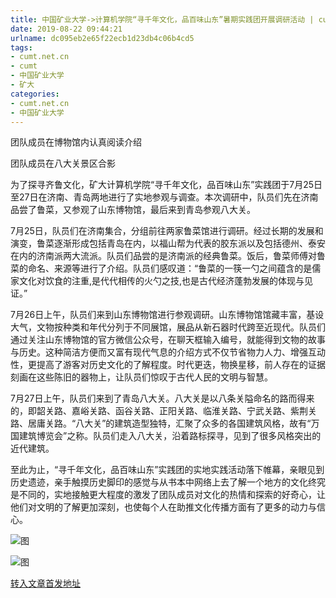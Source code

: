 ```yaml
---
title: 中国矿业大学->计算机学院“寻千年文化，品百味山东”暑期实践团开展调研活动 | cumt.net.cn
date: 2019-08-22 09:44:21
urlname: dc095eb2e65f22ecb1d23db4c06b4cd5
tags: 
- cumt.net.cn
- cumt
- 中国矿业大学
- 矿大
categories:
- cumt.net.cn
- 中国矿业大学
---
```



团队成员在博物馆内认真阅读介绍

团队成员在八大关景区合影

为了探寻齐鲁文化，矿大计算机学院“寻千年文化，品百味山东”实践团于7月25日至27日在济南、青岛两地进行了实地参观与调查。本次调研中，队员们先在济南品尝了鲁菜，又参观了山东博物馆，最后来到青岛参观八大关。

7月25日，队员们在济南集合，分组前往两家鲁菜馆进行调研。经过长期的发展和演变，鲁菜逐渐形成包括青岛在内，以福山帮为代表的胶东派以及包括德州、泰安在内的济南派两大流派。队员们品尝的是济南派的经典鲁菜。饭后，鲁菜师傅对鲁菜的命名、来源等进行了介绍。队员们感叹道：“鲁菜的一筷一勺之间蕴含的是儒家文化对饮食的注重,是代代相传的火勺之技,也是古代经济蓬勃发展的体现与见证。”

7月26日上午，队员们来到山东博物馆进行参观调研。山东博物馆馆藏丰富，基设大气，文物按种类和年代分列于不同展馆，展品从新石器时代跨至近现代。队员们通过关注山东博物馆的官方微信公众号，在聊天框输入编号，就能得到文物的故事与历史。这种简洁方便而又富有现代气息的介绍方式不仅节省物力人力、增强互动性，更提高了游客对历史文化的了解程度。时代更迭，物换星移，前人存在的证据刻画在这些陈旧的器物上，让队员们惊叹于古代人民的文明与智慧。

7月27日上午，队员们来到了青岛八大关。八大关是以八条关隘命名的路而得来的，即韶关路、嘉峪关路、函谷关路、正阳关路、临淮关路、宁武关路、紫荆关路、居庸关路。“八大关”的建筑造型独特，汇聚了众多的各国建筑风格，故有“万国建筑博览会”之称。队员们走入八大关，沿着路标探寻，见到了很多风格突出的近代建筑。

至此为止，“寻千年文化，品百味山东”实践团的实地实践活动落下帷幕，亲眼见到历史遗迹，亲手触摸历史脚印的感觉与从书本中网络上去了解一个地方的文化终究是不同的，实地接触更大程度的激发了团队成员对文化的热情和探索的好奇心，让他们对文明的了解更加深刻，也使每个人在助推文化传播方面有了更多的动力与信心。



![图](http://xwzx.cumt.edu.cn/_upload/article/images/a4/80/d6fe2e2747f589d652f893d5eabf/fce30dc5-0f3f-4d93-ac18-d7798292bc89.jpg)

![图](http://xwzx.cumt.edu.cn/_upload/article/images/a4/80/d6fe2e2747f589d652f893d5eabf/7e767c86-bef4-4034-9e63-ebe8f6086765.jpg)

[转入文章首发地址](http://xwzx.cumt.edu.cn/2f/61/c523a536417/page.htm)